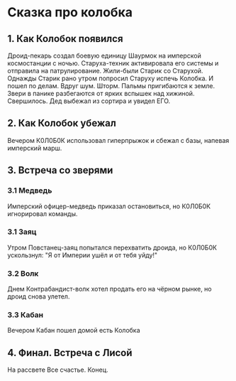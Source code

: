 # Сказка про колобка
## 1. Как Колобок появился
Дроид-пекарь создал боевую единицу Шаурмок на имперской космостанции с ночью. Старуха-техник активировала его системы и отправила на патрулирование.
Жили-были Старик со Старухой. Однажды Старик рано утром попросил Старуху испечь Колобка.
И пошел по делам.
Вдруг шум. Шторм. Пальмы пригибаются к земле. Звери в панике разбегаются от ярких вспышек над хижиной. Свершилось.
Дед выбежал из сортира и увидел ЕГО.

## 2. Как Колобок убежал
Вечером К0Л0Б0К использовал гиперпрыжок и сбежал с базы, напевая имперский марш.
## 3. Встреча со зверями
### 3.1 Медведь
Имперский офицер-медведь приказал остановиться, но К0Л0Б0К игнорировал команды.
### 3.1 Заяц
Утром Повстанец-заяц попытался перехватить дроида, но К0Л0Б0К ускользнул: "Я от Империи ушёл и от тебя уйду!"
### 3.2 Волк
Днем Контрабандист-волк хотел продать его на чёрном рынке, но дроид снова улетел.
### 3.3 Кабан
Вечером Кабан пошел домой есть Колобка
## 4. Финал. Встреча с Лисой
На рассвете Все счастье.
Конец.
